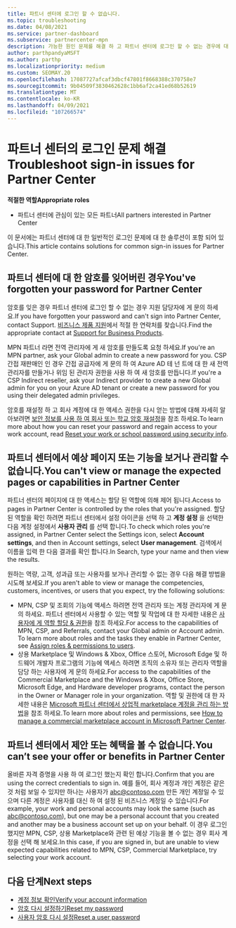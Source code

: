 ```yaml
---
title: 파트너 센터에 로그인 할 수 없습니다.
ms.topic: troubleshooting
ms.date: 04/08/2021
ms.service: partner-dashboard
ms.subservice: partnercenter-mpn
description: 가능한 원인 문제를 해결 하 고 파트너 센터에 로그인 할 수 없는 경우에 대 한 해결 방법-암호 재설정, 역할 확인 및 자격 증명 확인에 대해 자세히 알아보세요.
author: parthpandyaMSFT
ms.author: parthp
ms.localizationpriority: medium
ms.custom: SEOMAY.20
ms.openlocfilehash: 17087727afcaf3dbcf47801f8668388c370758e7
ms.sourcegitcommit: 9b04509f3830462628c1bb6af2ca41ed68b52619
ms.translationtype: MT
ms.contentlocale: ko-KR
ms.lasthandoff: 04/09/2021
ms.locfileid: "107266574"
---
```

# <a name="troubleshoot-sign-in-issues-for-partner-center"></a><span data-ttu-id="6d6aa-103">파트너 센터의 로그인 문제 해결</span><span class="sxs-lookup"><span data-stu-id="6d6aa-103">Troubleshoot sign-in issues for Partner Center</span></span>

<span data-ttu-id="6d6aa-104">**적절한 역할**</span><span class="sxs-lookup"><span data-stu-id="6d6aa-104">**Appropriate roles**</span></span>

- <span data-ttu-id="6d6aa-105">파트너 센터에 관심이 있는 모든 파트너</span><span class="sxs-lookup"><span data-stu-id="6d6aa-105">All partners interested in Partner Center</span></span>

<span data-ttu-id="6d6aa-106">이 문서에는 파트너 센터에 대 한 일반적인 로그인 문제에 대 한 솔루션이 포함 되어 있습니다.</span><span class="sxs-lookup"><span data-stu-id="6d6aa-106">This article contains solutions for common sign-in issues for Partner Center.</span></span>

## <a name="youve-forgotten-your-password-for-partner-center"></a><span data-ttu-id="6d6aa-107">파트너 센터에 대 한 암호를 잊어버린 경우</span><span class="sxs-lookup"><span data-stu-id="6d6aa-107">You've forgotten your password for Partner Center</span></span>

<span data-ttu-id="6d6aa-108">암호를 잊은 경우 파트너 센터에 로그인 할 수 없는 경우 지원 담당자에 게 문의 하세요.</span><span class="sxs-lookup"><span data-stu-id="6d6aa-108">If you have forgotten your password and can't sign into Partner Center, contact Support.</span></span> <span data-ttu-id="6d6aa-109">[비즈니스 제품 지원](/microsoft-365/admin/contact-support-for-business-products)에서 적절 한 연락처를 찾습니다.</span><span class="sxs-lookup"><span data-stu-id="6d6aa-109">Find the appropriate contact at [Support for Business Products](/microsoft-365/admin/contact-support-for-business-products).</span></span>

<span data-ttu-id="6d6aa-110">MPN 파트너 라면 전역 관리자에 게 새 암호를 만들도록 요청 하세요.</span><span class="sxs-lookup"><span data-stu-id="6d6aa-110">If you're an MPN partner, ask your Global admin to create a new password for you.</span></span> <span data-ttu-id="6d6aa-111">CSP 간접 재판매인 인 경우 간접 공급자에 게 문의 하 여 Azure AD 테 넌 트에 대 한 새 전역 관리자를 만들거나 위임 된 관리자 권한을 사용 하 여 새 암호를 만듭니다.</span><span class="sxs-lookup"><span data-stu-id="6d6aa-111">If you're a CSP Indirect reseller, ask your Indirect provider to create a new Global admin for you on your Azure AD tenant or create a new password for you using their delegated admin privileges.</span></span>

<span data-ttu-id="6d6aa-112">암호를 재설정 하 고 회사 계정에 대 한 액세스 권한을 다시 얻는 방법에 대해 자세히 알아보려면 [보안 정보를 사용 하 여 회사 또는 학교 암호 재설정](/azure/active-directory/user-help/active-directory-passwords-update-your-own-password#how-to-change-your-password)을 참조 하세요.</span><span class="sxs-lookup"><span data-stu-id="6d6aa-112">To learn more about how you can reset your password and regain access to your work account, read [Reset your work or school password using security info](/azure/active-directory/user-help/active-directory-passwords-update-your-own-password#how-to-change-your-password).</span></span>

## <a name="you-cant-view-or-manage-the-expected-pages-or-capabilities-in-partner-center"></a><span data-ttu-id="6d6aa-113">파트너 센터에서 예상 페이지 또는 기능을 보거나 관리할 수 없습니다.</span><span class="sxs-lookup"><span data-stu-id="6d6aa-113">You can't view or manage the expected pages or capabilities in Partner Center</span></span>

<span data-ttu-id="6d6aa-114">파트너 센터의 페이지에 대 한 액세스는 할당 된 역할에 의해 제어 됩니다.</span><span class="sxs-lookup"><span data-stu-id="6d6aa-114">Access to pages in Partner Center is controlled by the roles that you're assigned.</span></span> <span data-ttu-id="6d6aa-115">할당 된 역할을 확인 하려면 파트너 센터에서 설정 아이콘을 선택 하 고 **계정 설정** 을 선택한 다음 계정 설정에서 **사용자 관리** 를 선택 합니다.</span><span class="sxs-lookup"><span data-stu-id="6d6aa-115">To check which roles you're assigned, in Partner Center select the Settings icon, select **Account settings**, and then in Account settings, select **User management**.</span></span> <span data-ttu-id="6d6aa-116">검색에서 이름을 입력 한 다음 결과를 확인 합니다.</span><span class="sxs-lookup"><span data-stu-id="6d6aa-116">In Search, type your name and then view the results.</span></span>

<span data-ttu-id="6d6aa-117">원하는 역량, 고객, 성과급 또는 사용자를 보거나 관리할 수 없는 경우 다음 해결 방법을 시도해 보세요.</span><span class="sxs-lookup"><span data-stu-id="6d6aa-117">If you aren't able to view or manage the competencies, customers, incentives, or users that you expect, try the following solutions:</span></span>

- <span data-ttu-id="6d6aa-118">MPN, CSP 및 조회의 기능에 액세스 하려면 전역 관리자 또는 계정 관리자에 게 문의 하세요. 파트너 센터에서 사용할 수 있는 역할 및 작업에 대 한 자세한 내용은 [사용자에 게 역할 할당 & 권한](permissions-overview.md)을 참조 하세요.</span><span class="sxs-lookup"><span data-stu-id="6d6aa-118">For access to the capabilities of MPN, CSP, and Referrals, contact your Global admin or Account admin. To learn more about roles and the tasks they enable in Partner Center, see [Assign roles & permissions to users](permissions-overview.md).</span></span>
- <span data-ttu-id="6d6aa-119">상용 Marketplace 및 Windows & Xbox, Office 스토어, Microsoft Edge 및 하드웨어 개발자 프로그램의 기능에 액세스 하려면 조직의 소유자 또는 관리자 역할을 담당 하는 사용자에 게 문의 하세요.</span><span class="sxs-lookup"><span data-stu-id="6d6aa-119">For access to the capabilities of the Commercial Marketplace and the Windows & Xbox, Office Store, Microsoft Edge, and Hardware developer programs, contact the person in the Owner or Manager role in your organization.</span></span> <span data-ttu-id="6d6aa-120">역할 및 권한에 대 한 자세한 내용은 [Microsoft 파트너 센터에서 상업적 marketplace 계정을 관리 하는 방법](/azure/marketplace/partner-center-portal/manage-account#define-user-roles-and-permissions)을 참조 하세요.</span><span class="sxs-lookup"><span data-stu-id="6d6aa-120">To learn more about roles and permissions, see [How to manage a commercial marketplace account in Microsoft Partner Center](/azure/marketplace/partner-center-portal/manage-account#define-user-roles-and-permissions).</span></span>

## <a name="you-cant-see-your-offer-or-benefits-in-partner-center"></a><span data-ttu-id="6d6aa-121">파트너 센터에서 제안 또는 혜택을 볼 수 없습니다.</span><span class="sxs-lookup"><span data-stu-id="6d6aa-121">You can’t see your offer or benefits in Partner Center</span></span>

<span data-ttu-id="6d6aa-122">올바른 자격 증명을 사용 하 여 로그인 했는지 확인 합니다.</span><span class="sxs-lookup"><span data-stu-id="6d6aa-122">Confirm that you are using the correct credentials to sign in.</span></span> <span data-ttu-id="6d6aa-123">예를 들어, 회사 계정과 개인 계정은 같은 것 처럼 보일 수 있지만 하나는 사용자가 abc@contoso.com 만든 개인 계정일 수 있으며 다른 계정은 사용자를 대신 하 여 설정 된 비즈니스 계정일 수 있습니다.</span><span class="sxs-lookup"><span data-stu-id="6d6aa-123">For example, your work and personal accounts may look the same (such as abc@contoso.com), but one may be a personal account that you created and another may be a business account set up on your behalf.</span></span> <span data-ttu-id="6d6aa-124">이 경우 로그인 했지만 MPN, CSP, 상용 Marketplace와 관련 된 예상 기능을 볼 수 없는 경우 회사 계정을 선택 해 보세요.</span><span class="sxs-lookup"><span data-stu-id="6d6aa-124">In this case, if you are signed in, but are unable to view expected capabilities related to MPN, CSP, Commercial Marketplace, try selecting your work account.</span></span>

## <a name="next-steps"></a><span data-ttu-id="6d6aa-125">다음 단계</span><span class="sxs-lookup"><span data-stu-id="6d6aa-125">Next steps</span></span>

- [<span data-ttu-id="6d6aa-126">계정 정보 확인</span><span class="sxs-lookup"><span data-stu-id="6d6aa-126">Verify your account information</span></span>](verification-responses.md)
- [<span data-ttu-id="6d6aa-127">암호 다시 설정하기</span><span class="sxs-lookup"><span data-stu-id="6d6aa-127">Reset my password</span></span>](reset-my-pasword.md)
- [<span data-ttu-id="6d6aa-128">사용자 암호 다시 설정</span><span class="sxs-lookup"><span data-stu-id="6d6aa-128">Reset a user password</span></span>](reset-a-user-password.md)